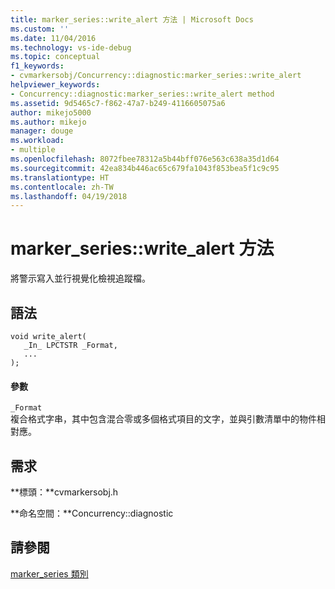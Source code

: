 ```yaml
---
title: marker_series::write_alert 方法 | Microsoft Docs
ms.custom: ''
ms.date: 11/04/2016
ms.technology: vs-ide-debug
ms.topic: conceptual
f1_keywords:
- cvmarkersobj/Concurrency::diagnostic:marker_series::write_alert
helpviewer_keywords:
- Concurrency::diagnostic:marker_series::write_alert method
ms.assetid: 9d5465c7-f862-47a7-b249-4116605075a6
author: mikejo5000
ms.author: mikejo
manager: douge
ms.workload:
- multiple
ms.openlocfilehash: 8072fbee78312a5b44bff076e563c638a35d1d64
ms.sourcegitcommit: 42ea834b446ac65c679fa1043f853bea5f1c9c95
ms.translationtype: HT
ms.contentlocale: zh-TW
ms.lasthandoff: 04/19/2018
---
```

# <a name="markerserieswritealert-method"></a>marker_series::write_alert 方法
將警示寫入並行視覺化檢視追蹤檔。  
  
## <a name="syntax"></a>語法  
  
```  
void write_alert(  
   _In_ LPCTSTR _Format,  
   ...  
);  
```  
  
#### <a name="parameters"></a>參數  
 `_Format`  
 複合格式字串，其中包含混合零或多個格式項目的文字，並與引數清單中的物件相對應。  
  
## <a name="requirements"></a>需求  
 **標頭：**cvmarkersobj.h  
  
 **命名空間：**Concurrency::diagnostic  
  
## <a name="see-also"></a>請參閱  
 [marker_series 類別](../profiling/marker-series-class.md)